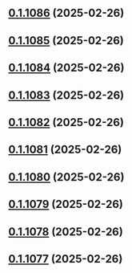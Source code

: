 ## [0.1.1086](https://github.com/binary-braids/terraform-oracle/compare/v0.1.1085...v0.1.1086) (2025-02-26)



## [0.1.1085](https://github.com/binary-braids/terraform-oracle/compare/v0.1.1084...v0.1.1085) (2025-02-26)



## [0.1.1084](https://github.com/binary-braids/terraform-oracle/compare/v0.1.1083...v0.1.1084) (2025-02-26)



## [0.1.1083](https://github.com/binary-braids/terraform-oracle/compare/v0.1.1082...v0.1.1083) (2025-02-26)



## [0.1.1082](https://github.com/binary-braids/terraform-oracle/compare/v0.1.1081...v0.1.1082) (2025-02-26)



## [0.1.1081](https://github.com/binary-braids/terraform-oracle/compare/v0.1.1080...v0.1.1081) (2025-02-26)



## [0.1.1080](https://github.com/binary-braids/terraform-oracle/compare/v0.1.1079...v0.1.1080) (2025-02-26)



## [0.1.1079](https://github.com/binary-braids/terraform-oracle/compare/v0.1.1078...v0.1.1079) (2025-02-26)



## [0.1.1078](https://github.com/binary-braids/terraform-oracle/compare/v0.1.1077...v0.1.1078) (2025-02-26)



## [0.1.1077](https://github.com/binary-braids/terraform-oracle/compare/v0.1.1076...v0.1.1077) (2025-02-26)




